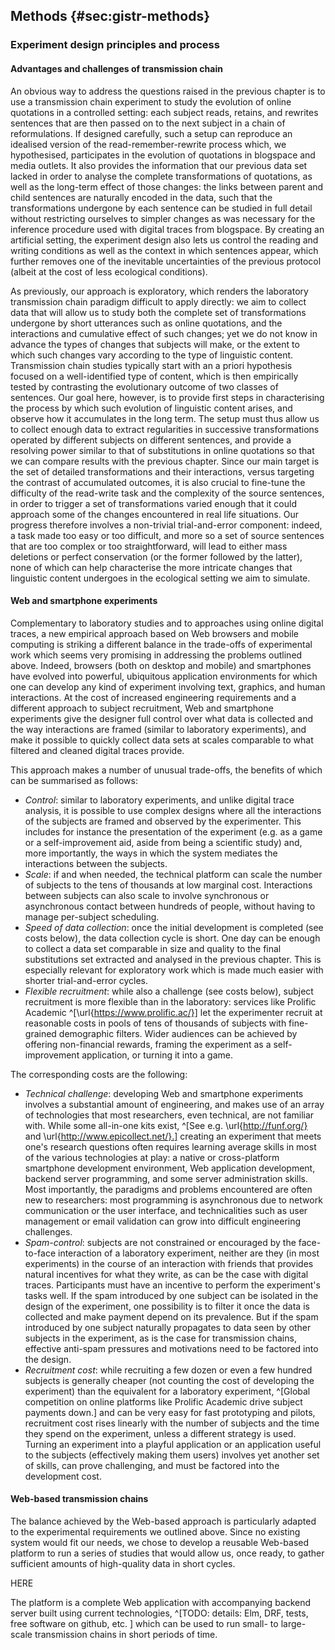 ## Methods {#sec:gistr-methods}

### Experiment design principles and process

#### Advantages and challenges of transmission chain

An obvious way to address the questions raised in the previous chapter is to use a transmission chain experiment to study the evolution of online quotations in a controlled setting:
each subject reads, retains, and rewrites sentences that are then passed on to the next subject in a chain of reformulations.
If designed carefully, such a setup can reproduce an idealised version of the read-remember-rewrite process which, we hypothesised, participates in the evolution of quotations in blogspace and media outlets.
It also provides the information that our previous data set lacked in order to analyse the complete transformations of quotations, as well as the long-term effect of those changes:
the links between parent and child sentences are naturally encoded in the data, such that the transformations undergone by each sentence can be studied in full detail without restricting ourselves to simpler changes as was necessary for the inference procedure used with digital traces from blogspace.
By creating an artificial setting, the experiment design also lets us control the reading and writing conditions as well as the context in which sentences appear, which further removes one of the inevitable uncertainties of the previous protocol (albeit at the cost of less ecological conditions).

As previously, our approach is exploratory, which renders the laboratory transmission chain paradigm difficult to apply directly:
we aim to collect data that will allow us to study both the complete set of transformations undergone by short utterances such as online quotations, and the interactions and cumulative effect of such changes;
yet we do not know in advance the types of changes that subjects will make, or the extent to which such changes vary according to the type of linguistic content.
Transmission chain studies typically start with an a priori hypothesis focused on a well-identified type of content, which is then empirically tested by contrasting the evolutionary outcome of two classes of sentences.
Our goal here, however, is to provide first steps in characterising the process by which such evolution of linguistic content arises, and observe how it accumulates in the long term.
The setup must thus allow us to collect enough data to extract regularities in successive transformations operated by different subjects on different sentences, and provide a resolving power similar to that of substitutions in online quotations so that we can compare results with the previous chapter.
Since our main target is the set of detailed transformations and their interactions, versus targeting the contrast of accumulated outcomes, it is also crucial to fine-tune the difficulty of the read-write task and the complexity of the source sentences, in order to trigger a set of transformations varied enough that it could approach some of the changes encountered in real life situations.
Our progress therefore involves a non-trivial trial-and-error component:
indeed, a task made too easy or too difficult, and more so a set of source sentences that are too complex or too straightforward, will lead to either mass deletions or perfect conservation (or the former followed by the latter), none of which can help characterise the more intricate changes that linguistic content undergoes in the ecological setting we aim to simulate.


#### Web and smartphone experiments

Complementary to laboratory studies and to approaches using online digital traces, a new empirical approach based on Web browsers and mobile computing is striking a different balance in the trade-offs of experimental work which seems very promising in addressing the problems outlined above.
Indeed, browsers (both on desktop and mobile) and smartphones have evolved into powerful, ubiquitous application environments for which one can develop any kind of experiment involving text, graphics, and human interactions.
At the cost of increased engineering requirements and a different approach to subject recruitment, Web and smartphone experiments give the designer full control over what data is collected and the way interactions are framed (similar to laboratory experiments), and make it possible to quickly collect data sets at scales comparable to what filtered and cleaned digital traces provide.

This approach makes a number of unusual trade-offs, the benefits of which can be summarised as follows:

* *Control*:
  similar to laboratory experiments, and unlike digital trace analysis, it is possible to use complex designs where all the interactions of the subjects are framed and observed by the experimenter.
  This includes for instance the presentation of the experiment (e.g. as a game or a self-improvement aid, aside from being a scientific study) and, more importantly, the ways in which the system mediates the interactions between the subjects.
* *Scale*:
  if and when needed, the technical platform can scale the number of subjects to the tens of thousands at low marginal cost.
  Interactions between subjects can also scale to involve synchronous or asynchronous contact between hundreds of people, without having to manage per-subject scheduling.
* *Speed of data collection*:
  once the initial development is completed (see costs below), the data collection cycle is short.
  One day can be enough to collect a data set comparable in size and quality to the final substitutions set extracted and analysed in the previous chapter.
  This is especially relevant for exploratory work which is made much easier with shorter trial-and-error cycles.
* *Flexible recruitment*:
  while also a challenge (see costs below), subject recruitment is more flexible than in the laboratory:
  services like Prolific Academic
  ^[\url{https://www.prolific.ac/}]
  let the experimenter recruit at reasonable costs in pools of tens of thousands of subjects with fine-grained demographic filters.
  Wider audiences can be achieved by offering non-financial rewards, framing the experiment as a self-improvement application, or turning it into a game.

The corresponding costs are the following:

* *Technical challenge*:
  developing Web and smartphone experiments involves a substantial amount of engineering, and makes use of an array of technologies that most researchers, even technical, are not familiar with.
  While some all-in-one kits exist,
  ^[See e.g. \url{http://funf.org/} and \url{http://www.epicollect.net/}.]
  creating an experiment that meets one's research questions often requires learning average skills in most of the various technologies at play:
  a native or cross-platform smartphone development environment, Web application development, backend server programming, and some server administration skills.
  Most importantly, the paradigms and problems encountered are often new to researchers:
  most programming is asynchronous due to network communication or the user interface, and technicalities such as user management or email validation can grow into difficult engineering challenges.
* *Spam-control*:
  subjects are not constrained or encouraged by the face-to-face interaction of a laboratory experiment, neither are they (in most experiments) in the course of an interaction with friends that provides natural incentives for what they write, as can be the case with digital traces.
  Participants must have an incentive to perform the experiment's tasks well.
  If the spam introduced by one subject can be isolated in the design of the experiment, one possibility is to filter it once the data is collected and make payment depend on its prevalence.
  But if the spam introduced by one subject naturally propagates to data seen by other subjects in the experiment, as is the case for transmission chains, effective anti-spam pressures and motivations need to be factored into the design.
* *Recruitment cost*:
  while recruiting a few dozen or even a few hundred subjects is generally cheaper (not counting the cost of developing the experiment) than the equivalent for a laboratory experiment,
  ^[Global competition on online platforms like Prolific Academic drive subject payments down.]
  and can be very easy for fast prototyping and pilots, recruitment cost rises linearly with the number of subjects and the time they spend on the experiment, unless a different strategy is used.
  Turning an experiment into a playful application or an application useful to the subjects (effectively making them users) involves yet another set of skills, can prove challenging, and must be factored into the development cost.


#### Web-based transmission chains

The balance achieved by the Web-based approach is particularly adapted to the experimental  requirements we outlined above.
Since no existing system would fit our needs, we chose to develop a reusable Web-based platform to run a series of studies that would allow us, once ready, to gather sufficient amounts of high-quality data in short cycles.

HERE

The platform is a complete Web application with accompanying backend server built using current technologies,
^[TODO: details: Elm, DRF, tests, free software on github, etc.
]
which can be used to run small- to large-scale transmission chains in short periods of time.

